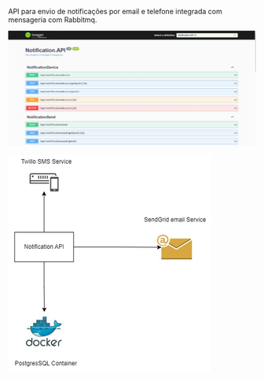 API para envio de notificações por email e telefone integrada com mensageria com Rabbitmq.

![Alt text](docs/NotificationSwagger-1.jpg)

![Alt text](docs/Diagrama%20NotificationAPI-1.jpg)